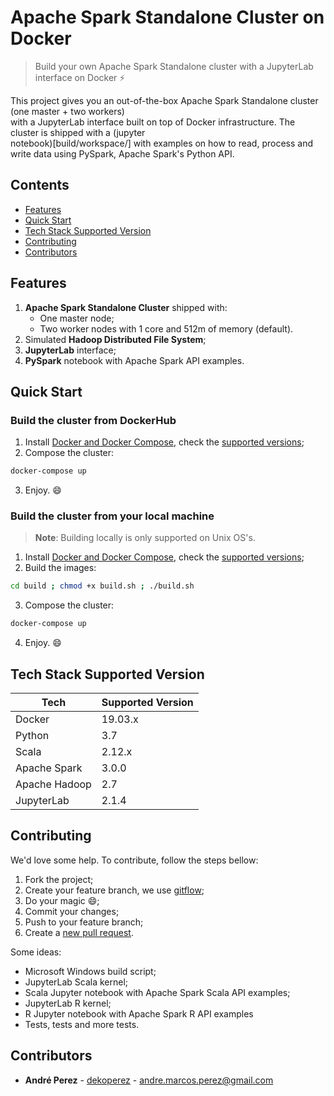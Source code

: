 # Apache Spark Standalone Cluster on Docker
> Build your own Apache Spark Standalone cluster with a JupyterLab interface on Docker :zap:

This project gives you an out-of-the-box Apache Spark Standalone cluster (one master + two workers)  
with a JupyterLab interface built on top of Docker infrastructure. The cluster is shipped with a (jupyter  
notebook)[build/workspace/] with examples on how to read, process and write data using PySpark, Apache Spark's Python API.

## Contents

- [Features](#features)
- [Quick Start](#quick-start)
- [Tech Stack Supported Version](#tech-stack-supported-version)
- [Contributing](#contributing)
- [Contributors](#contributors)

## <a name="features"></a>Features

1. **Apache Spark Standalone Cluster** shipped with:
   * One master node;
   * Two worker nodes with 1 core and 512m of memory (default).
2. Simulated **Hadoop Distributed File System**;
3. **JupyterLab** interface;
4. **PySpark** notebook with Apache Spark API examples.

## <a name="quick-start"></a>Quick Start

### Build the cluster from DockerHub

1. Install [Docker and Docker Compose](https://docs.docker.com/get-docker/), check the [supported versions](#tech-stack-supported-version);
2. Compose the cluster:

```bash
docker-compose up
```

3. Enjoy. :smile:

### Build the cluster from your local machine

> **Note**: Building locally is only supported on Unix OS's.

1. Install [Docker and Docker Compose](https://docs.docker.com/get-docker/), check the [supported versions](#tech-stack-supported-version);
2. Build the images:

```bash
cd build ; chmod +x build.sh ; ./build.sh
```

3. Compose the cluster:

```bash
docker-compose up
```

4. Enjoy. :smile:

## <a name="tech-stack"></a>Tech Stack Supported Version

| Tech          | Supported Version |
| ------------- | ----------------- |
| Docker        | 19.03.x           |
| Python        | 3.7               |
| Scala         | 2.12.x            |
| Apache Spark  | 3.0.0             |
| Apache Hadoop | 2.7               |
| JupyterLab    | 2.1.4             |

## <a name="contribuing"></a>Contributing

We'd love some help. To contribute, follow the steps bellow:

1. Fork the project;
2. Create your feature branch, we use [gitflow](https://github.com/nvie/gitflow);
3. Do your magic :smile:;
4. Commit your changes;
5. Push to your feature branch;
6. Create a [new pull request](https://github.com/andre-marcos-perez/spark-cluster-on-docker/pulls).

Some ideas:

- Microsoft Windows build script;
- JupyterLab Scala kernel;
- Scala Jupyter notebook with Apache Spark Scala API examples;
- JupyterLab R kernel;
- R Jupyter notebook with Apache Spark R API examples
- Tests, tests and more tests.

## <a name="contributors"></a>Contributors

 - **André Perez** - [dekoperez](https://twitter.com/dekoperez) - andre.marcos.perez@gmail.com



